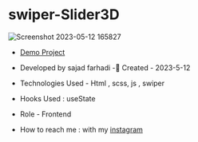 # swiper-Slider3D
![Screenshot 2023-05-12 165827](https://github.com/sajadFarhadi-web/swiper-Slider3D/assets/122044544/de3bdea8-4d67-4bde-b79a-15dd71aa68c3)
- [Demo Project]()
- Developed by sajad farhadi
-🦉 Created - 2023-5-12

- Technologies Used - Html , scss, js , swiper
- Hooks Used : useState 
- Role - Frontend
- How to reach me : with my [instagram](https://instagram.com/sajad.farhadi_web) 

